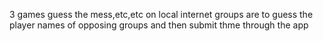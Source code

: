 3 games guess the mess,etc,etc on local internet groups are to guess the player names of opposing groups and then submit thme through the app 
